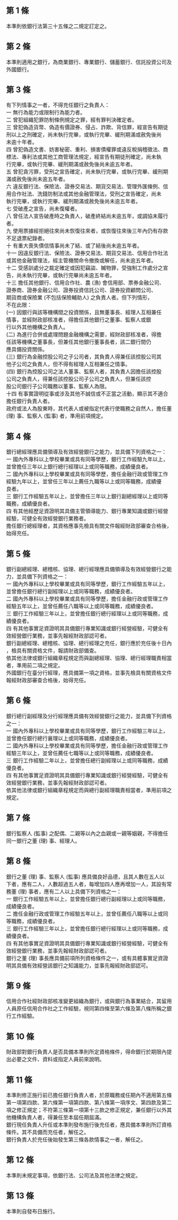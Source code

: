 第 1 條
-------
本準則依銀行法第三十五條之二規定訂定之。

第 2 條
-------
本準則適用之銀行，為商業銀行、專業銀行、儲蓄銀行、信託投資公司及  
外國銀行。

第 3 條
-------
有下列情事之一者，不得充任銀行之負責人：  
一  無行為能力或限制行為能力者。  
二  曾犯組織犯罪防制條例規定之罪，經有罪判決確定者。  
三  曾犯偽造貨幣、偽造有價證券、侵占、詐欺、背信罪，經宣告有期徒  
    刑以上之刑確定，尚未執行完畢，或執行完畢、緩刑期滿或赦免後尚  
    未逾十年者。  
四  曾犯偽造文書、妨害秘密、重利、損害債權罪或違反稅捐稽徵法、商  
    標法、專利法或其他工商管理法規定，經宣告有期徒刑確定，尚未執  
    行完畢，或執行完畢、緩刑期滿或赦免後尚未逾五年者。  
五  曾犯貪污罪，受刑之宣告確定，尚未執行完畢，或執行完畢、緩刑期  
    滿或赦免後尚未逾五年者。  
六  違反銀行法、保險法、證券交易法、期貨交易法、管理外匯條例、信  
    用合作社法、洗錢防制法或其他金融管理法，受刑之宣告確定，尚未  
    執行完畢，或執行完畢、緩刑期滿或赦免後尚未逾五年者。  
七  受破產之宣告，尚未復權者。  
八  曾任法人宣告破產時之負責人，破產終結尚未逾五年，或調協未履行  
    者。  
九  使用票據經拒絕往來尚未恢復往來者，或恢復往來後三年內仍有存款  
    不足退票紀錄者。  
十  有重大喪失債信情事尚未了結、或了結後尚未逾五年者。  
十一  因違反銀行法、保險法、證券交易法、期貨交易法、信用合作社法  
      或其他金融管理法，經主管機關命令撤換或解任，尚未逾五年者。  
十二  受感訓處分之裁定確定或因犯竊盜、贓物罪，受強制工作處分之宣  
      告，尚未執行完畢，或執行完畢尚未逾五年者。  
十三  擔任其他銀行、信用合作社、農 (漁) 會信用部、票券金融公司、  
      證券商、證券金融公司、證券投資信託公司、證券投資顧問公司、  
      期貨商或保險業 (不包括保險輔助人) 之負責人者。但下列情形，  
      不在此限：  
   (一) 因銀行與該等機構間之投資關係，且無董事長、經理人互相兼任  
        情事，並經財政部核准者，得擔任其他銀行之董事、監察人或銀  
        行以外其他機構之負責人。  
   (二) 為進行合併或處理問題金融機構之需要，經財政部核准者，得擔  
        任該等機構之董事長，但兼任其他銀行董事長者，該二銀行間仍  
        應具備投資關係。  
   (三) 銀行為金融控股公司之子公司者，其負責人得兼任該控股公司其  
        他子公司之負責人，但不得有經理人互相兼任之情事。  
   (四) 銀行為控股公司之法人董事、監察人者，其負責人因擔任該控股  
        公司之負責人，得兼任該控股公司子公司之負責人，但兼任該控  
        股公司銀行子公司職務以董事、監察人為限。  
十四  有事實證明從事或涉及其他不誠信或不正當之活動，顯示其不適合  
      擔任銀行負責人者。  
政府或法人為股東時，其代表人或被指定代表行使職務之自然人，擔任董  
 (理) 事、監察人 (監事) 者，準用前項規定。

第 4 條
-------
銀行總經理應具備領導及有效經營銀行之能力，並具備下列資格之一：  
一  國內外專科以上學校畢業或具有同等學歷，銀行工作經驗九年以上，  
    並曾擔任三年以上銀行總行經理以上或同等職務，成績優良者。  
二  國內外專科以上學校畢業或具有同等學歷，擔任金融行政或管理工作  
    經驗九年以上，並曾任三年以上薦任九職等以上或同等職務，成績優  
    良者。  
三  銀行工作經驗五年以上，並曾擔任三年以上銀行副總經理以上或同等  
    職務，成績優良者。  
四  有其他經歷足資證明其具備主管領導能力、銀行專業知識或銀行經營  
    經驗，可健全有效經營銀行業務者。  
擔任銀行總經理者，其資格應事先檢具有關文件報經財政部審查合格後，  
始得充任。

第 5 條
-------
銀行副總經理、總稽核、協理、總行經理應具備領導及有效經營銀行之能  
力，並具備下列資格之一：  
一  國內外專科以上學校畢業或具有同等學歷，銀行工作經驗五年以上，  
    並曾擔任銀行總行副經理以上或同等職務，成績優良者。  
二  國內外專科以上學校畢業或具有同等學歷，擔任金融行政或管理工作  
    經驗五年以上，並曾任薦任八職等以上或同等職務，成績優良者。  
三  銀行工作經驗三年以上，並曾擔任銀行總行經理以上或同等職務，成  
    績優良者。  
四  有其他事實足資證明其具備銀行專業知識或銀行經營經驗，可健全有  
    效經營銀行業務，並事先報經財政部認可者。  
銀行副總經理、總稽核、協理、總行經理之充任，銀行應於充任後十日內  
，檢具有關資格文件，報請財政部備查。  
依其他法律或銀行組織章程規定而與副總經理、協理、總行經理職責相當  
者，準用前二項之規定。  
外國銀行在臺分行經理，應具備第一項之資格，並事先檢具有關資格文件  
報經財政部審查合格後，始得充任。

第 6 條
-------
銀行總行副經理及分行經理應具備有效經營銀行之能力，並具備下列資格  
之一：  
一  國內外專科以上學校畢業或具有同等學歷，銀行工作經驗三年以上，  
    並曾擔任銀行總行襄理以上或同等職務，成績優良者。  
二  國內外專科以上學校畢業或具有同等學歷，擔任金融行政或管理工作  
    經驗三年以上，並曾任薦任七職等以上或同等職務，成績優良者。  
三  銀行工作經驗二年以上，並曾擔任總行副經理以上或同等職務，成績  
    優良者。  
四  有其他事實足資證明其具備銀行專業知識或銀行經營經驗，可健全有  
    效經營銀行業務，並事先報經財政部認可者。  
依其他法律或銀行組織章程規定而與總行副經理職責相當者，準用前項之  
規定。

第 7 條
-------
銀行監察人 (監事) 之配偶、二親等以內之血親或一親等姻親，不得擔任  
同一銀行之董 (理) 事、經理人。

第 8 條
-------
銀行之董 (理) 事、監察人 (監事) 應具備良好品德，且其人數在五人以  
下者，應有二人，人數超過五人者，每增加四人應再增加一人，其設有常  
務董 (理) 事者，應有二人以上具備下列資格之一：  
一  銀行工作經驗五年以上，並曾擔任銀行總行副經理以上或同等職務，  
    成績優良者。  
二  擔任金融行政或管理工作經驗五年以上，並曾任薦任八職等以上或同  
    等職務，成績優良者。  
三  銀行工作經驗三年以上，並曾擔任銀行總行經理以上或同等職務，成  
    績優良者。  
四  有其他事實足資證明其具備銀行專業知識或銀行經營經驗，可健全有  
    效經營銀行業務，並事先報經財政部認可者。  
銀行之董 (理) 事長應具備前項所列資格條件之一，或有具體事實足資證  
明其具備有效經營該銀行之知識能力，並事先報經財政部認可。

第 9 條
-------
信用合作社經財政部核准變更組織為銀行，或與銀行為事業結合，其留用  
人員原任信用合作社之工作經驗，視同第四條至第六條及第八條所稱之銀  
行工作經驗。

第 10 條
--------
財政部對銀行負責人是否具備本準則所定資格條件，得命銀行於期限內提  
出必要之文件、資料或指定人員前來說明。

第 11 條
--------
本準則修正施行前已擔任銀行負責人者，於原職務或任期內不適用第五條  
第一項第四款、第六條第一項第四款、第八條第一項序文、第四款及第二  
項之修正規定；不符第三條第一項第十三款之修正規定，兼任銀行以外其  
他機構負責人者，得兼任至本屆任期屆滿。  
銀行現任負責人升任或本準則發布施行後充任者，應具備本準則所訂資格  
條件。其不具備而充任者，解任之。  
銀行負責人於充任後始發生第三條各款情事之一者，解任之。

第 12 條
--------
本準則未規定事項，依銀行法、公司法及其他法律之規定。

第 13 條
--------
本準則自發布日施行。

